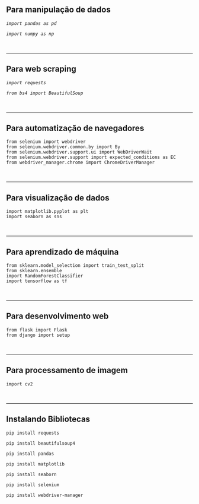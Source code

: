 ## Para manipulação de dados ## 
*``import pandas as pd``*

*``import numpy as np``*

<br>

---

## Para web scraping ##
*``import requests``*

*``from bs4 import BeautifulSoup``*

<br>

---

## Para automatização de navegadores ##
```
from selenium import webdriver
from selenium.webdriver.common.by import By
from selenium.webdriver.support.ui import WebDriverWait
from selenium.webdriver.support import expected_conditions as EC
from webdriver_manager.chrome import ChromeDriverManager
```


<br>

---

## Para visualização de dados ##
```
import matplotlib.pyplot as plt
import seaborn as sns
```

<br>

---

## Para aprendizado de máquina ##
```
from sklearn.model_selection import train_test_split 
from sklearn.ensemble 
import RandomForestClassifier 
import tensorflow as tf
```


<br>

---

## Para desenvolvimento web ##
```
from flask import Flask
from django import setup
```

<br>

---

## Para processamento de imagem ##
``import cv2``

<br>

---

## Instalando Bibliotecas ##


```
pip install requests
```

```
pip install beautifulsoup4
```

```
pip install pandas
```

```
pip install matplotlib
```

```
pip install seaborn
```

```
pip install selenium
```

```
pip install webdriver-manager
```



